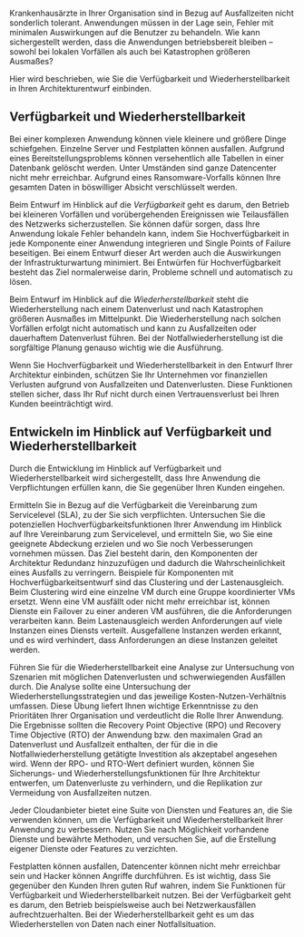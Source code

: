 Krankenhausärzte in Ihrer Organisation sind in Bezug auf Ausfallzeiten nicht sonderlich tolerant. Anwendungen müssen in der Lage sein, Fehler mit minimalen Auswirkungen auf die Benutzer zu behandeln. Wie kann sichergestellt werden, dass die Anwendungen betriebsbereit bleiben – sowohl bei lokalen Vorfällen als auch bei Katastrophen größeren Ausmaßes? 

Hier wird beschrieben, wie Sie die Verfügbarkeit und Wiederherstellbarkeit in Ihren Architekturentwurf einbinden.

## <a name="availability-and-recoverability"></a>Verfügbarkeit und Wiederherstellbarkeit

Bei einer komplexen Anwendung können viele kleinere und größere Dinge schiefgehen. Einzelne Server und Festplatten können ausfallen. Aufgrund eines Bereitstellungsproblems können versehentlich alle Tabellen in einer Datenbank gelöscht werden. Unter Umständen sind ganze Datencenter nicht mehr erreichbar. Aufgrund eines Ransomware-Vorfalls können Ihre gesamten Daten in böswilliger Absicht verschlüsselt werden.

Beim Entwurf im Hinblick auf die *Verfügbarkeit* geht es darum, den Betrieb bei kleineren Vorfällen und vorübergehenden Ereignissen wie Teilausfällen des Netzwerks sicherzustellen. Sie können dafür sorgen, dass Ihre Anwendung lokale Fehler behandeln kann, indem Sie Hochverfügbarkeit in jede Komponente einer Anwendung integrieren und Single Points of Failure beseitigen. Bei einem Entwurf dieser Art werden auch die Auswirkungen der Infrastrukturwartung minimiert. Bei Entwürfen für Hochverfügbarkeit besteht das Ziel normalerweise darin, Probleme schnell und automatisch zu lösen.

Beim Entwurf im Hinblick auf die *Wiederherstellbarkeit* steht die Wiederherstellung nach einem Datenverlust und nach Katastrophen größeren Ausmaßes im Mittelpunkt. Die Wiederherstellung nach solchen Vorfällen erfolgt nicht automatisch und kann zu Ausfallzeiten oder dauerhaftem Datenverlust führen. Bei der Notfallwiederherstellung ist die sorgfältige Planung genauso wichtig wie die Ausführung.

Wenn Sie Hochverfügbarkeit und Wiederherstellbarkeit in den Entwurf Ihrer Architektur einbinden, schützen Sie Ihr Unternehmen vor finanziellen Verlusten aufgrund von Ausfallzeiten und Datenverlusten. Diese Funktionen stellen sicher, dass Ihr Ruf nicht durch einen Vertrauensverlust bei Ihren Kunden beeinträchtigt wird.

## <a name="architecting-for-availability-and-recoverability"></a>Entwickeln im Hinblick auf Verfügbarkeit und Wiederherstellbarkeit

Durch die Entwicklung im Hinblick auf Verfügbarkeit und Wiederherstellbarkeit wird sichergestellt, dass Ihre Anwendung die Verpflichtungen erfüllen kann, die Sie gegenüber Ihren Kunden eingehen.

Ermitteln Sie in Bezug auf die Verfügbarkeit die Vereinbarung zum Servicelevel (SLA), zu der Sie sich verpflichten. Untersuchen Sie die potenziellen Hochverfügbarkeitsfunktionen Ihrer Anwendung im Hinblick auf Ihre Vereinbarung zum Servicelevel, und ermitteln Sie, wo Sie eine geeignete Abdeckung erzielen und wo Sie noch Verbesserungen vornehmen müssen. Das Ziel besteht darin, den Komponenten der Architektur Redundanz hinzuzufügen und dadurch die Wahrscheinlichkeit eines Ausfalls zu verringern. Beispiele für Komponenten mit Hochverfügbarkeitsentwurf sind das Clustering und der Lastenausgleich. Beim Clustering wird eine einzelne VM durch eine Gruppe koordinierter VMs ersetzt. Wenn eine VM ausfällt oder nicht mehr erreichbar ist, können Dienste ein Failover zu einer anderen VM ausführen, die die Anforderungen verarbeiten kann. Beim Lastenausgleich werden Anforderungen auf viele Instanzen eines Diensts verteilt. Ausgefallene Instanzen werden erkannt, und es wird verhindert, dass Anforderungen an diese Instanzen geleitet werden.

Führen Sie für die Wiederherstellbarkeit eine Analyse zur Untersuchung von Szenarien mit möglichen Datenverlusten und schwerwiegenden Ausfällen durch. Die Analyse sollte eine Untersuchung der Wiederherstellungsstrategien und das jeweilige Kosten-Nutzen-Verhältnis umfassen. Diese Übung liefert Ihnen wichtige Erkenntnisse zu den Prioritäten Ihrer Organisation und verdeutlicht die Rolle Ihrer Anwendung. Die Ergebnisse sollten die Recovery Point Objective (RPO) und Recovery Time Objective (RTO) der Anwendung bzw. den maximalen Grad an Datenverlust und Ausfallzeit enthalten, der für die in die Notfallwiederherstellung getätigte Investition als akzeptabel angesehen wird. Wenn der RPO- und RTO-Wert definiert wurden, können Sie Sicherungs- und Wiederherstellungsfunktionen für Ihre Architektur entwerfen, um Datenverluste zu verhindern, und die Replikation zur Vermeidung von Ausfallzeiten nutzen.

Jeder Cloudanbieter bietet eine Suite von Diensten und Features an, die Sie verwenden können, um die Verfügbarkeit und Wiederherstellbarkeit Ihrer Anwendung zu verbessern. Nutzen Sie nach Möglichkeit vorhandene Dienste und bewährte Methoden, und versuchen Sie, auf die Erstellung eigener Dienste oder Features zu verzichten.

Festplatten können ausfallen, Datencenter können nicht mehr erreichbar sein und Hacker können Angriffe durchführen. Es ist wichtig, dass Sie gegenüber den Kunden Ihren guten Ruf wahren, indem Sie Funktionen für Verfügbarkeit und Wiederherstellbarkeit nutzen. Bei der Verfügbarkeit geht es darum, den Betrieb beispielsweise auch bei Netzwerkausfällen aufrechtzuerhalten. Bei der Wiederherstellbarkeit geht es um das Wiederherstellen von Daten nach einer Notfallsituation.
